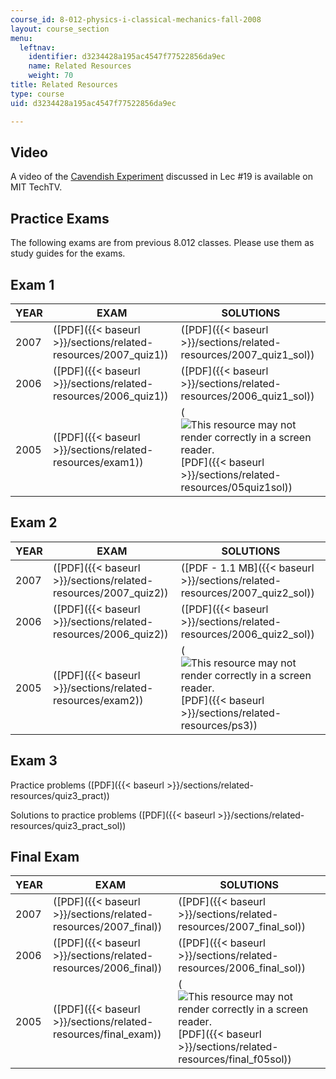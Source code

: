```yaml
---
course_id: 8-012-physics-i-classical-mechanics-fall-2008
layout: course_section
menu:
  leftnav:
    identifier: d3234428a195ac4547f77522856da9ec
    name: Related Resources
    weight: 70
title: Related Resources
type: course
uid: d3234428a195ac4547f77522856da9ec

---
```


Video
-----

A video of the [Cavendish Experiment](http://techtv.mit.edu/videos/1050-cavendish-experiment) discussed in Lec #19 is available on MIT TechTV.

Practice Exams
--------------

The following exams are from previous 8.012 classes. Please use them as study guides for the exams.

Exam 1
------

| YEAR | EXAM | SOLUTIONS |
| --- | --- | --- |
| 2007 | ([PDF]({{< baseurl >}}/sections/related-resources/2007_quiz1)) | ([PDF]({{< baseurl >}}/sections/related-resources/2007_quiz1_sol)) |
| 2006 | ([PDF]({{< baseurl >}}/sections/related-resources/2006_quiz1)) | ([PDF]({{< baseurl >}}/sections/related-resources/2006_quiz1_sol)) |
| 2005 | ([PDF]({{< baseurl >}}/sections/related-resources/exam1)) | (![This resource may not render correctly in a screen reader.](/images/inacessible.gif)[PDF]({{< baseurl >}}/sections/related-resources/05quiz1sol)) 

Exam 2
------

| YEAR | EXAM | SOLUTIONS |
| --- | --- | --- |
| 2007 | ([PDF]({{< baseurl >}}/sections/related-resources/2007_quiz2)) | ([PDF - 1.1 MB]({{< baseurl >}}/sections/related-resources/2007_quiz2_sol)) |
| 2006 | ([PDF]({{< baseurl >}}/sections/related-resources/2006_quiz2)) | ([PDF]({{< baseurl >}}/sections/related-resources/2006_quiz2_sol)) |
| 2005 | ([PDF]({{< baseurl >}}/sections/related-resources/exam2)) | (![This resource may not render correctly in a screen reader.](/images/inacessible.gif)[PDF]({{< baseurl >}}/sections/related-resources/ps3)) 

Exam 3
------

Practice problems ([PDF]({{< baseurl >}}/sections/related-resources/quiz3_pract))

Solutions to practice problems ([PDF]({{< baseurl >}}/sections/related-resources/quiz3_pract_sol))

Final Exam
----------

| YEAR | EXAM | SOLUTIONS |
| --- | --- | --- |
| 2007 | ([PDF]({{< baseurl >}}/sections/related-resources/2007_final)) | ([PDF]({{< baseurl >}}/sections/related-resources/2007_final_sol)) |
| 2006 | ([PDF]({{< baseurl >}}/sections/related-resources/2006_final)) | ([PDF]({{< baseurl >}}/sections/related-resources/2006_final_sol)) |
| 2005 | ([PDF]({{< baseurl >}}/sections/related-resources/final_exam)) | (![This resource may not render correctly in a screen reader.](/images/inacessible.gif)[PDF]({{< baseurl >}}/sections/related-resources/final_f05sol))